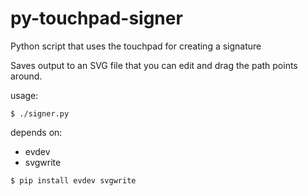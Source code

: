# py-touchpad-signer
Python script that uses the touchpad for creating a signature

Saves output to an SVG file that you can edit and drag the path points around.

usage:
```
$ ./signer.py
```

depends on:
- evdev
- svgwrite

```
$ pip install evdev svgwrite
```
